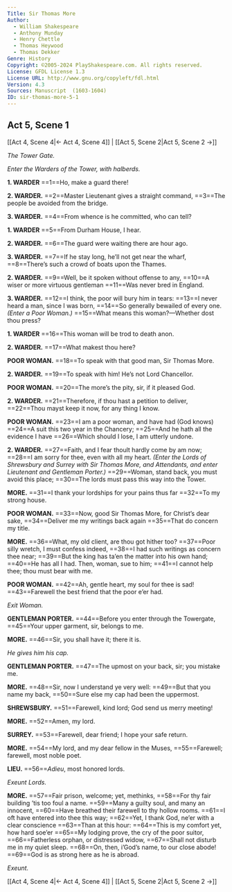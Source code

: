 ```yaml
---
Title: Sir Thomas More
Author: 
  - William Shakespeare
  - Anthony Munday
  - Henry Chettle
  - Thomas Heywood
  - Thomas Dekker
Genre: History
Copyright: ©2005-2024 PlayShakespeare.com. All rights reserved.
License: GFDL License 1.3
License URL: http://www.gnu.org/copyleft/fdl.html
Version: 4.3
Sources: Manuscript  (1603-1604)
ID: sir-thomas-more-5-1
---
```


## Act 5, Scene 1
[[Act 4, Scene 4|← Act 4, Scene 4]] | [[Act 5, Scene 2|Act 5, Scene 2 →]]

*The Tower Gate.*

*Enter the Warders of the Tower, with halberds.*

**1. WARDER**
==1==Ho, make a guard there!

**2. WARDER.**
==2==Master Lieutenant gives a straight command,
==3==The people be avoided from the bridge.

**3. WARDER.**
==4==From whence is he committed, who can tell?

**1. WARDER**
==5==From Durham House, I hear.

**2. WARDER.**
==6==The guard were waiting there are hour ago.

**3. WARDER.**
==7==If he stay long, he’ll not get near the wharf,
==8==There’s such a crowd of boats upon the Thames.

**2. WARDER.**
==9==Well, be it spoken without offense to any,
==10==A wiser or more virtuous gentleman
==11==Was never bred in England.

**3. WARDER.**
==12==I think, the poor will bury him in tears:
==13==I never heard a man, since I was born,
==14==So generally bewailed of every one.
*(Enter a Poor Woman.)*
==15==What means this woman?—Whether dost thou press?

**1. WARDER**
==16==This woman will be trod to death anon.

**2. WARDER.**
==17==What makest thou here?

**POOR WOMAN.**
==18==To speak with that good man, Sir Thomas More.

**2. WARDER.**
==19==To speak with him! He’s not Lord Chancellor.

**POOR WOMAN.**
==20==The more’s the pity, sir, if it pleased God.

**2. WARDER.**
==21==Therefore, if thou hast a petition to deliver,
==22==Thou mayst keep it now, for any thing I know.

**POOR WOMAN.**
==23==I am a poor woman, and have had (God knows) 
==24==A suit this two year in the Chancery;
==25==And he hath all the evidence I have
==26==Which should I lose, I am utterly undone.

**2. WARDER.**
==27==Faith, and I fear thoult hardly come by am now;
==28==I am sorry for thee, even with all my heart.
*(Enter the Lords of Shrewsbury and Surrey with Sir Thomas More, and Attendants, and enter Lieutenant and Gentleman Porter.)*
==29==Woman, stand back, you must avoid this place;
==30==The lords must pass this way into the Tower.

**MORE.**
==31==I thank your lordships for your pains thus far
==32==To my strong house.

**POOR WOMAN.**
==33==Now, good Sir Thomas More, for Christ’s dear sake,
==34==Deliver me my writings back again
==35==That do concern my title.

**MORE.**
==36==What, my old client, are thou got hither too?
==37==Poor silly wretch, I must confess indeed,
==38==I had such writings as concern thee near;
==39==But the king has ta’en the matter into his own hand;
==40==He has all I had. Then, woman, sue to him;
==41==I cannot help thee; thou must bear with me.

**POOR WOMAN.**
==42==Ah, gentle heart, my soul for thee is sad!
==43==Farewell the best friend that the poor e’er had.

*Exit Woman.*

**GENTLEMAN PORTER.**
==44==Before you enter through the Towergate,
==45==Your upper garment, sir, belongs to me.

**MORE.**
==46==Sir, you shall have it; there it is.

*He gives him his cap.*

**GENTLEMAN PORTER.**
==47==The upmost on your back, sir; you mistake me.

**MORE.**
==48==Sir, now I understand ye very well:
==49==But that you name my back,
==50==Sure else my cap had been the uppermost.

**SHREWSBURY.**
==51==Farewell, kind lord; God send us merry meeting!

**MORE.**
==52==Amen, my lord.

**SURREY.**
==53==Farewell, dear friend; I hope your safe return.

**MORE.**
==54==My lord, and my dear fellow in the Muses,
==55==Farewell; farewell, most noble poet.

**LIEU.**
==56==*Adieu*, most honored lords.

*Exeunt Lords.*

**MORE.**
==57==Fair prison, welcome; yet, methinks,
==58==For thy fair building ’tis too foul a name.
==59==Many a guilty soul, and many an innocent,
==60==Have breathed their farewell to thy hollow rooms.
==61==I oft have entered into thee this way;
==62==Yet, I thank God, ne’er with a clear conscience
==63==Than at this hour:
==64==This is my comfort yet, how hard soe’er
==65==My lodging prove, the cry of the poor suitor,
==66==Fatherless orphan, or distressed widow,
==67==Shall not disturb me in my quiet sleep.
==68==On, then, i’God’s name, to our close abode!
==69==God is as strong here as he is abroad.

*Exeunt.*

[[Act 4, Scene 4|← Act 4, Scene 4]] | [[Act 5, Scene 2|Act 5, Scene 2 →]]